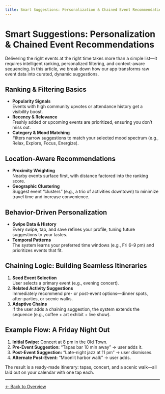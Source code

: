 ```yaml
---
title: Smart Suggestions: Personalization & Chained Event Recommendations
---
```


# Smart Suggestions: Personalization & Chained Event Recommendations

Delivering the right events at the right time takes more than a simple list—it requires intelligent ranking, personalized filtering, and context-aware sequencing. In this article, we break down how our app transforms raw event data into curated, dynamic suggestions.

## Ranking & Filtering Basics

- **Popularity Signals**  
  Events with high community upvotes or attendance history get a visibility boost.  
- **Recency & Relevance**  
  Freshly added or upcoming events are prioritized, ensuring you don’t miss out.  
- **Category & Mood Matching**  
  Filters narrow suggestions to match your selected mood spectrum (e.g., Relax, Explore, Focus, Energize).

## Location-Aware Recommendations

- **Proximity Weighting**  
  Nearby events surface first, with distance factored into the ranking score.  
- **Geographic Clustering**  
  Suggest event “clusters” (e.g., a trio of activities downtown) to minimize travel time and increase convenience.

## Behavior-Driven Personalization

- **Swipe Data & History**  
  Every swipe, tap, and save refines your profile, tuning future suggestions to your tastes.  
- **Temporal Patterns**  
  The system learns your preferred time windows (e.g., Fri 6–9 pm) and prioritizes events that fit.

## Chaining Logic: Building Seamless Itineraries

1. **Seed Event Selection**  
   User selects a primary event (e.g., evening concert).  
2. **Related Activity Suggestions**  
   Immediately recommend pre- or post-event options—dinner spots, after-parties, or scenic walks.  
3. **Adaptive Chains**  
   If the user adds a chaining suggestion, the system extends the sequence (e.g., coffee + art exhibit + live show).

## Example Flow: A Friday Night Out

1. **Initial Swipe:** Concert at 8 pm in the Old Town.  
2. **Pre-Event Suggestion:** “Tapas bar 10 min away” → user adds it.  
3. **Post-Event Suggestion:** “Late-night jazz at 11 pm” → user dismisses.  
4. **Alternate Post-Event:** “Moonlit harbor walk” → user adds.  

The result is a ready-made itinerary: tapas, concert, and a scenic walk—all laid out on your calendar with one tap each.

---

[← Back to Overview](../)

